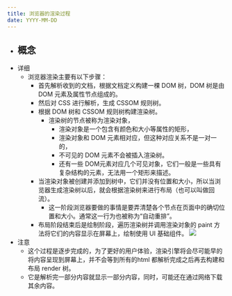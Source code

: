 ```yaml
---
title: 浏览器的渲染过程
date: YYYY-MM-DD
---
```

- 概念
  - 
- 详细
  - 浏览器渲染主要有以下步骤：
    - 首先解析收到的文档，根据文档定义构建一棵 DOM 树，DOM 树是由 DOM 元素及属性节点组成的。
    - 然后对 CSS 进行解析，生成 CSSOM 规则树。
    - 根据 DOM 树和 CSSOM 规则树构建渲染树。
      - 渲染树的节点被称为渲染对象，
        - 渲染对象是一个包含有颜色和大小等属性的矩形，
        - 渲染对象和 DOM 元素相对应，但这种对应关系不是一对一的，
        - 不可见的 DOM 元素不会被插入渲染树。
        - 还有一些 DOM元素对应几个可见对象，它们一般是一些具有复杂结构的元素，无法用一个矩形来描述。
    - 当渲染对象被创建并添加到树中，它们并没有位置和大小，所以当浏览器生成渲染树以后，就会根据渲染树来进行布局（也可以叫做回流）。
      - 这一阶段浏览器要做的事情是要弄清楚各个节点在页面中的确切位置和大小。通常这一行为也被称为“自动重排”。
    - 布局阶段结束后是绘制阶段，遍历渲染树并调用渲染对象的 paint 方法将它们的内容显示在屏幕上，绘制使用 UI 基础组件。
  ![](../../../.vuepress/public/img/docs/front-end/computer-network/浏览器原理/浏览器渲染流程.png)
- 注意
  - 这个过程是逐步完成的，为了更好的用户体验，渲染引擎将会尽可能早的将内容呈现到屏幕上，并不会等到所有的html 都解析完成之后再去构建和布局 render 树。
  - 它是解析完一部分内容就显示一部分内容，同时，可能还在通过网络下载其余内容。